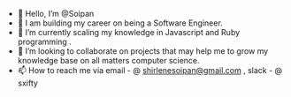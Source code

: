 - 👋 Hello, I’m @Soipan
- 👀 I am building my career on being a Software Engineer. 
- 🌱 I’m currently scaling my knowledge in Javascript and Ruby programming .
- 💞️ I’m looking to collaborate on projects that may help me to grow my knowledge base on all matters computer science. 
- 📫 How to reach me via email - @ shirlenesoipan@gmail.com , slack - @ sxifty

<!---
Soipan/Soipan is a ✨ special ✨ repository because its `README.md` (this file) appears on your GitHub profile.
You can click the Preview link to take a look at your changes.
--->
